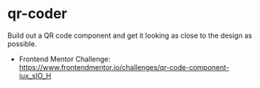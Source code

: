 # qr-coder

Build out a QR code component and get it looking as close to the design as possible.

- Frontend Mentor Challenge: https://www.frontendmentor.io/challenges/qr-code-component-iux_sIO_H
